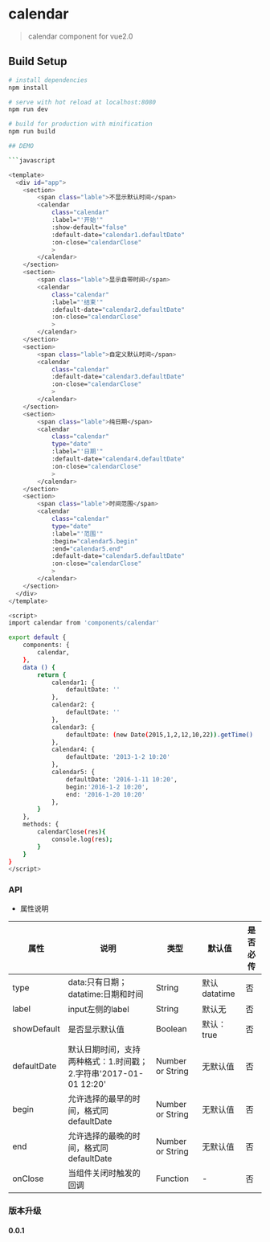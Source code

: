 # calendar

> calendar component for vue2.0

## Build Setup

``` bash
# install dependencies
npm install

# serve with hot reload at localhost:8080
npm run dev

# build for production with minification
npm run build

## DEMO

```javascript

<template>
  <div id="app">
	<section>
		<span class="lable">不显示默认时间</span>
		<calendar
			class="calendar"
			:label="'开始'"
			:show-default="false"
			:default-date="calendar1.defaultDate"
			:on-close="calendarClose"
			>
		</calendar>
	</section>
	<section>
		<span class="lable">显示自带时间</span>
		<calendar
			class="calendar"
			:label="'结束'"
			:default-date="calendar2.defaultDate"
			:on-close="calendarClose"
			>
		</calendar>
	</section>
	<section>
		<span class="lable">自定义默认时间</span>
		<calendar
			class="calendar"
			:default-date="calendar3.defaultDate"
			:on-close="calendarClose"
			>
		</calendar>
	</section>
	<section>
		<span class="lable">纯日期</span>
		<calendar
			class="calendar"
			type="date"
			:label="'日期'"
			:default-date="calendar4.defaultDate"
			:on-close="calendarClose"
			>
		</calendar>
	</section>
	<section>
		<span class="lable">时间范围</span>
		<calendar
			class="calendar"
			type="date"
			:label="'范围'"
			:begin="calendar5.begin"
			:end="calendar5.end"
			:default-date="calendar5.defaultDate"
			:on-close="calendarClose"
			>
		</calendar>
	</section>
  </div>
</template>

<script>
import calendar from 'components/calendar'

export default {
	components: {
		calendar,
	},
	data () {
		return {
			calendar1: {
				defaultDate: ''
			},
			calendar2: {
				defaultDate: ''
			},
			calendar3: {
				defaultDate: (new Date(2015,1,2,12,10,22)).getTime()
			},
			calendar4: {
				defaultDate: '2013-1-2 10:20'
			},
			calendar5: {
				defaultDate: '2016-1-11 10:20',
				begin:'2016-1-2 10:20',
				end: '2016-1-20 10:20'
			},
		}
	},
	methods: {
		calendarClose(res){
			console.log(res);
		}
	}
}
</script>

```

### API
* 属性说明

|属性|说明|类型|默认值|是否必传|
|---|----|---|-----|-------|
|type|data:只有日期；datatime:日期和时间|String|默认datatime|否|
|label|input左侧的label|String|默认无|否|
|showDefault|是否显示默认值|Boolean|默认：true|否|
|defaultDate|默认日期时间，支持两种格式：1.时间戳；2.字符串'2017-01-01 12:20'|Number or String|无默认值|否|
|begin|允许选择的最早的时间，格式同defaultDate|Number or String|无默认值|否|
|end|允许选择的最晚的时间，格式同defaultDate|Number or String|无默认值|否|
|onClose|当组件关闭时触发的回调|Function|-|否|

### 版本升级
#### 0.0.1
